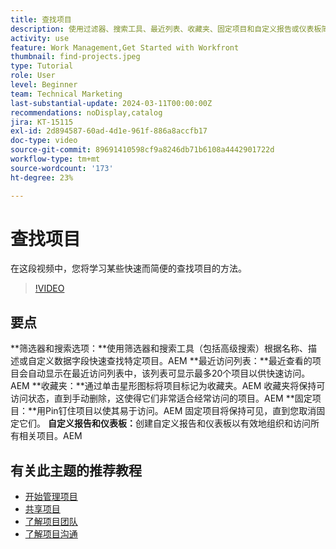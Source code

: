 ```yaml
---
title: 查找项目
description: 使用过滤器、搜索工具、最近列表、收藏夹、固定项目和自定义报告或仪表板简化项目管理，以便快速有组织地访问项目。
activity: use
feature: Work Management,Get Started with Workfront
thumbnail: find-projects.jpeg
type: Tutorial
role: User
level: Beginner
team: Technical Marketing
last-substantial-update: 2024-03-11T00:00:00Z
recommendations: noDisplay,catalog
jira: KT-15115
exl-id: 2d894587-60ad-4d1e-961f-886a8accfb17
doc-type: video
source-git-commit: 89691410598cf9a8246db71b6108a4442901722d
workflow-type: tm+mt
source-wordcount: '173'
ht-degree: 23%

---
```


# 查找项目

在这段视频中，您将学习某些快速而简便的查找项目的方法。

>[!VIDEO](https://video.tv.adobe.com/v/3427788/?quality=12&learn=on&enablevpops)

## 要点

**筛选器和搜索选项：**使用筛选器和搜索工具（包括高级搜索）根据名称、描述或自定义数据字段快速查找特定项目。&#x200B;AEM
**最近访问列表：**最近查看的项目会自动显示在最近访问列表中，该列表可显示最多20个项目以供快速访问。&#x200B;AEM
**收藏夹：**通过单击星形图标将项目标记为收藏夹。&#x200B;AEM 收藏夹将保持可访问状态，直到手动删除，这使得它们非常适合经常访问的项目。&#x200B;AEM
**固定项目：**用Pin钉住项目以使其易于访问。&#x200B;AEM 固定项目将保持可见，直到您取消固定它们。
**自定义报告和仪表板：**&#x200B;创建自定义报告和仪表板以有效地组织和访问所有相关项目。&#x200B;AEM


## 有关此主题的推荐教程

* [开始管理项目](/help/manage-work/projects/getting-started-manage-a-project.md)
* [共享项目](/help/manage-work/projects/share-a-project.md)
* [了解项目团队](/help/manage-work/projects/understand-the-project-team.md)
* [了解项目沟通](/help/manage-work/projects/understand-project-communication.md)
